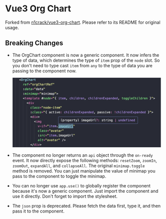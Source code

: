 # Vue3 Org Chart

Forked from [n1crack/vue3-org-chart](https://github.com/n1crack/vue3-org-chart). Please refer to its README for original usage.

## Breaking Changes

- The OrgChart component is now a generic component. It now infers the type of data, which determines the type of `item` prop of the `node` slot. So you don't need to type cast `item` from `any` to the type of data you are passing to the component now.

  ![generic-typed](src/assets/generic-typed.png)

- The component no longer returns an `api` object through the `on-ready` event. It now directly expose the following methods: `resetZoom`, `zoomIn`, `zoomOut`, `expandAll`, and `collapseAll`. The original `minimap.toggle` method is removed. You can just manipulate the value of minimap you pass to the component to toggle the minimap.

- You can no longer use `app.use()` to globally register the component because it's now a generic component. Just import the component and use it directly. Don't forget to import the stylesheet.

- The `json` prop is deprecated. Please fetch the data first, type it, and then pass it to the component.

